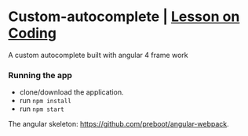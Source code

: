 # Custom-autocomplete | [Lesson on Coding](https://www.youtube.com/watch?v=9MN-pi2GMw4)
A custom autocomplete built with angular 4 frame work

### Running the app
* clone/download the application.
* run `npm install`
* run `npm start`

The angular skeleton: https://github.com/preboot/angular-webpack.
